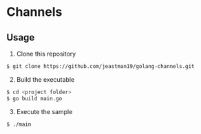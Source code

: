 # Channels

## Usage

1. Clone this repository

``` bash
$ git clone https://github.com/jeastman19/golang-channels.git
```

2. Build the executable

``` bash
$ cd <project folder>
$ go build main.go
```

3. Execute the sample

``` bash
$ ./main
```
